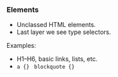 ### Elements

- Unclassed HTML elements.
- Last layer we see type selectors.

Examples:
- H1–H6, basic links, lists, etc.
- `a {} `
  `blockquote {}`
